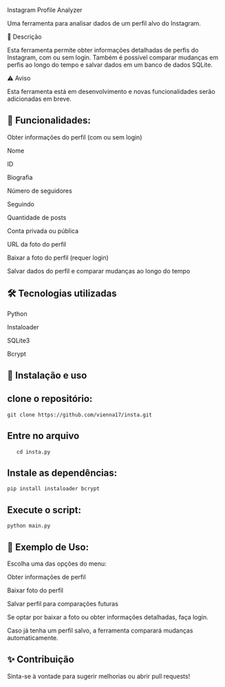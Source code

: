 Instagram Profile Analyzer

Uma ferramenta para analisar dados de um perfil alvo do Instagram.

📌 Descrição

Esta ferramenta permite obter informações detalhadas de perfis do Instagram, com ou sem login.
Também é possível comparar mudanças em perfis ao longo do tempo e salvar dados em um banco de dados SQLite.

⚠️ Aviso

Esta ferramenta está em desenvolvimento e novas funcionalidades serão adicionadas em breve.

## 🚀 Funcionalidades:

Obter informações do perfil (com ou sem login)

Nome

ID

Biografia

Número de seguidores

Seguindo

Quantidade de posts

Conta privada ou pública

URL da foto do perfil

Baixar a foto do perfil (requer login)

Salvar dados do perfil e comparar mudanças ao longo do tempo

## 🛠️ Tecnologias utilizadas

Python

Instaloader

SQLite3

Bcrypt

## 🔧 Instalação e uso

##  clone o repositório:

    git clone https://github.com/vienna17/insta.git
    
## Entre no arquivo
       cd insta.py

## Instale as dependências:

    pip install instaloader bcrypt

## Execute o script:

    python main.py

## 📌 Exemplo de Uso:

Escolha uma das opções do menu:

Obter informações de perfil

Baixar foto do perfil

Salvar perfil para comparações futuras

Se optar por baixar a foto ou obter informações detalhadas, faça login.

Caso já tenha um perfil salvo, a ferramenta comparará mudanças automaticamente.


## ✨ Contribuição

Sinta-se à vontade para sugerir melhorias ou abrir pull requests!

